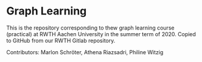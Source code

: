 # Graph Learning
This is the repository corresponding to thew graph learning course (practical) at RWTH Aachen University in the summer term of 2020.
Copied to GitHub from our RWTH Gitlab repository.

Contributors: Marlon Schröter, Athena Riazsadri, Philine Witzig
